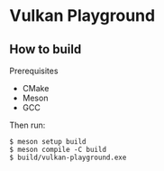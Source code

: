 # Vulkan Playground

## How to build

Prerequisites

- CMake
- Meson
- GCC

Then run:

```
$ meson setup build
$ meson compile -C build
$ build/vulkan-playground.exe
```
